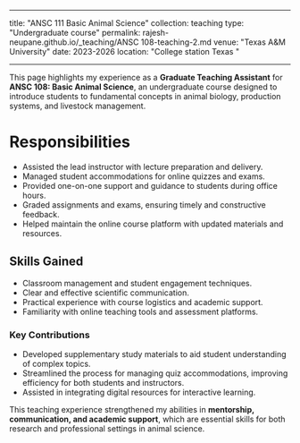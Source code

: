 
---

title: "ANSC 111 Basic Animal Science"
collection: teaching
type: "Undergraduate course"
permalink: rajesh-neupane.github.io/_teaching/ANSC 108-teaching-2.md
venue: "Texas A&M University"
date: 2023-2026
location: "College station Texas "

---

This page highlights my experience as a **Graduate Teaching Assistant** for **ANSC 108: Basic Animal Science**, an undergraduate course designed to introduce students to fundamental concepts in animal biology, production systems, and livestock management.

# Responsibilities

* Assisted the lead instructor with lecture preparation and delivery.
* Managed student accommodations for online quizzes and exams.
* Provided one-on-one support and guidance to students during office hours.
* Graded assignments and exams, ensuring timely and constructive feedback.
* Helped maintain the online course platform with updated materials and resources.

## Skills Gained

* Classroom management and student engagement techniques.
* Clear and effective scientific communication.
* Practical experience with course logistics and academic support.
* Familiarity with online teaching tools and assessment platforms.

### Key Contributions

* Developed supplementary study materials to aid student understanding of complex topics.
* Streamlined the process for managing quiz accommodations, improving efficiency for both students and instructors.
* Assisted in integrating digital resources for interactive learning.

This teaching experience strengthened my abilities in **mentorship, communication, and academic support**, which are essential skills for both research and professional settings in animal science.

